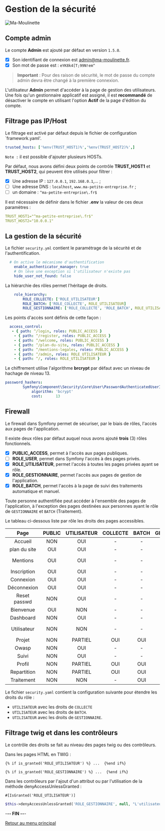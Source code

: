 # Gestion de la sécurité

![Ma-Moulinette](/assets/images/home/home-000.jpg)

## Compte admin

Le compte **Admin** est ajouté par défaut en version  `1.5.0`.

- [x] Son identifiant de connexion est <admin@ma-moulinette.fr>.
- [x] Son mot de passe est : `eYK8k4[T;99N!em^`

> **Important** :
> Pour des raison de sécurité, le mot de passe du compte admin devra être changé à la première connexion.

L'utilisateur **Admin** permet d'accéder à la page de gestion des utilisateurs. Une fois qu'un gestionnaire applicatif est assigné, il est **recommandé** de désactiver le compte en utilisant l'option **Actif** de la page d'édition du compte.

## Filtrage pas IP/Host

Le filtrage est activé par défaut depuis le fichier de configuration `framework.yaml'.

```yaml
trusted_hosts: ['%env(TRUST_HOST1)%','%env(TRUST_HOST2)%',]
```

`Note :` il est possible d'ajouter plusieurs HOSTs.

Par défaut, nous avons défini deux points de contrôle **TRUST_HOST1** et **TRUST_HOST2**, qui peuvent être utilisés pour filtrer :

- [x] Une adresse IP :  `127.0.0.1`, `192.168.0.1`,... ;
- [ ] Une adresse DNS : `localhost`, `www.ma-petite-entreprise.fr` ;
- [ ] un domaine : `^ma-petite-entreprise\.fr$`

Il est nécessaire de définir dans le fichier **.env** la valeur de ces deux paramètres :

```yaml
TRUST_HOST1="^ma-petite-entreprise\.fr$"
TRUST_HOST2="10.0.0.1"
```

## La gestion de la sécurité

Le fichier `security.yml` contient le paramétrage de la sécurité et de l'authentification.

```yaml
  # On active le mécanisme d'authentification
    enable_authenticator_manager: true
    # On lève une exception si l'utilisateur n'existe pas
    hide_user_not_found: false
```

La hiérarchie des rôles permet l'héritage de droits.

```yaml
    role_hierarchy:
        ROLE_COLLECTE: ['ROLE_UTILISATEUR']
        ROLE_BATCH: ['ROLE_COLLECTE', ROLE_UTILISATEUR]
        ROLE_GESTIONNAIRE: ['ROLE_COLLECTE', 'ROLE_BATCH', ROLE_UTILISATEUR]
```

Les points d'accès sont définis de cette façon :

```yaml
  access_control:
   - { path: ^/login, roles: PUBLIC_ACCESS }
    - { path: ^/register, roles: PUBLIC_ACCESS }
    - { path: ^/welcome, roles: PUBLIC_ACCESS }
    - { path: ^/plan-du-site, roles: PUBLIC_ACCESS }
    - { path: ^/mentions-legales, roles: PUBLIC_ACCESS }
    - { path: ^/admin, roles: ROLE_UTILISATEUR }
    - { path: ^/, roles: ROLE_UTILISATEUR }
```

Le chiffrement utilise l'algorithme **brcrypt** par défaut avec un niveau de hachage de niveau 13.

```yaml
password_hashers:
        Symfony\Component\Security\Core\User\PasswordAuthenticatedUserInterface:
            algorithm: 'bcrypt'
            cost:      13
```

## Firewall

Le firewall dans Symfony permet de sécuriser, par le biais de rôles, l'accès aux pages de l'application.

Il existe deux rôles par défaut auquel nous avons ajouté **trois** (3) rôles fonctionnels.

- [x] **PUBLIC_ACCESS**, permet à l'accès aux pages publiques.
- [ ] **ROLE_USER**, permet dans Symfony l'accès à des pages privés.
- [x] **ROLE_UTILISATEUR**, permet l'accès à toutes les pages privées ayant se rôle.
- [x] **ROLE_GESTIONNAIRE**, permet l'accès aux pages de gestion de l'application.
- [x] **ROLE_BATCH**, permet l'accès à la page de suivi des traitements automatique et manuel.

Toute personne authentifiée peut accéder à l'ensemble des pages de l'application, à l'exception des pages destinées aux personnes ayant le rôle de `GESTIONNAIRE` et `BATCH` (Traitement).

Le tableau ci-dessous liste par rôle les droits des pages accessibles.

|   Page      | PUBLIC | UTILISATEUR | COLLECTE | BATCH | GESTIONNAIRE | URL               |
|:-----------:|:------:|:-----------:|:--------:|:-----:|:------------:|:------------------|
| Accueil     | NON    | OUI         | -        | -     | -            | /home             |
| plan du site| OUI    | OUI         | -        | -     | -            | /plan-du-site     |
| Mentions    | OUI    | OUI         | -        | -     | -            | /mentions-legales |
| Inscription | OUI    | OUI         | -        | -     | -            | /register         |
| Connexion   | OUI    | OUI         | -        | -     | -            | /login            |
| Déconnexion | OUI    | OUI         | -        | -     | -            | /logout           |
| Reset passwd| NON    | OUI         | -        | -     | -            | reset/mot-de-passe|
| Bienvenue   | OUI    | NON         | -        | -     | -            | /welcome          |
| Dashboard   | NON    | OUI         | -        | -     | -            | /admin            |
| Utilisateur | NON    | NON         | -        | -     | OUI          | /admin?crudAction |
| Projet      | NON    | PARTIEL     | OUI      | OUI   | OUI          | /projet           |
| Owasp       | NON    | OUI         | -        | -     | -            | /owasp            |
| Suivi       | NON    | OUI         | -        | -     | -            | /suivi            |
| Profil      | NON    | PARTIEL     | OUI      | OUI   | OUI          | /profil           |
| Repartition | NON    | PARTIEL     | OUI      | OUI   | OUI          | /repartition      |
| Traitement  | NON    | NON         | -        | OUI   | OUI          | /traitement/suivi |

Le fichier `security.yaml` contient la configuration suivante pour étendre les droits du rôle :

- `UTILISATEUR` avec les droits de `COLLECTE`
- `UTILISATEUR` avec les droits de `BATCH`.
- `UTILISATEUR` avec les droits de `GESTIONNAIRE`.

## Filtrage twig et dans les contrôleurs

Le contrôle des droits se fait au niveau des pages twig ou des contrôleurs.

Dans les pages HTML en TWIG :

```T
{% if is_granted('ROLE_UTILISATEUR') %} ...  {%end if%}

{% if is_granted('ROLE_GESTIONNAIRE') %} ...  {%end if%}
```

Dans les contrôleurs par l'ajout d'un attribut ou par l'utilisation de la méthode denyAccessUnlessGranted :

```plaintext
#[IsGranted('ROLE_UTILISATEUR')]
```

```php
$this->denyAccessUnlessGranted('ROLE_GESTIONNAIRE', null, "L'utilisateur essaye d’accéder à la page sans avoir le rôle ROLE_GESTIONNAIRE");
```

-**-- FIN --**-

[Retour au menu principal](/index.html)
